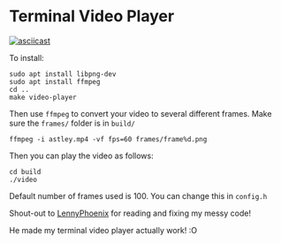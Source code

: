 # Terminal Video Player

[![asciicast](https://asciinema.org/a/kJ88C2yuonxKEBjNDZgJ0205P.svg)](https://asciinema.org/a/kJ88C2yuonxKEBjNDZgJ0205P)

To install:

```
sudo apt install libpng-dev
sudo apt install ffmpeg
cd ..
make video-player
```

Then use `ffmpeg` to convert your video to several different frames. Make sure the `frames/` folder is in `build/`

```
ffmpeg -i astley.mp4 -vf fps=60 frames/frame%d.png
```

Then you can play the video as follows:

```
cd build
./video
```

Default number of frames used is 100. You can change this in `config.h`

Shout-out to [LennyPhoenix](https://github.com/LennyPhoenix) for reading and fixing my messy code!

He made my terminal video player actually work! :O
